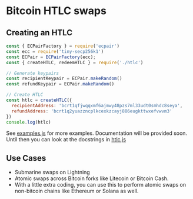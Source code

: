 # Bitcoin HTLC swaps

## Creating an HTLC

```js
const { ECPairFactory } = require('ecpair')
const ecc = require('tiny-secp256k1')
const ECPair = ECPairFactory(ecc);
const { createHTLC, redeemHTLC } = require('./htlc')

// Generate keypairs
const recipientKeypair = ECPair.makeRandom()
const refundKeypair = ECPair.makeRandom()

// Create HTLC
const htlc = createHTLC({
  recipientAddress: 'bcrt1qfjwqqxmf6ajmwy48pzs7ml33udt0smhdc8seya',
  refundAddress: 'bcrt1q2yuazzncplkcexkzcayj886eugkttwxefvwvm3'
})
console.log(htlc)
```

See [examples.js](examples.js) for more examples. Documentation will be provided soon. Until then you can look at the docstrings in [htlc.js](htlc.js)


## Use Cases

- Submarine swaps on Lightning
- Atomic swaps across Bitcoin forks like Litecoin or Bitcoin Cash. 
- With a little extra coding, you can use this to perform atomic swaps on non-bitcoin chains like Ethereum or Solana as well. 

